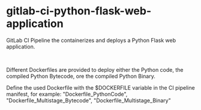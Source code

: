 # gitlab-ci-python-flask-web-application
GitLab CI Pipeline the containerizes and deploys a Python Flask web application. 

<br>

Different Dockerfiles are provided to deploy either the Python code, the compiled Python Bytecode, ore the compiled Python Binary.

Define the used Dockerfile with the $DOCKERFILE variable in the CI pipeline manifest, for example: "Dockerfile_PythonCode", "Dockerfile_Multistage_Bytecode", "Dockerfile_Multistage_Binary"